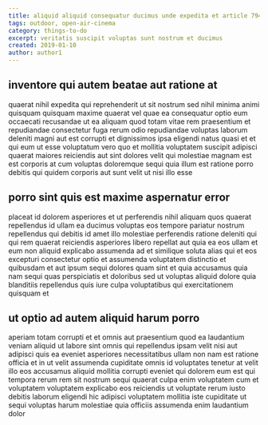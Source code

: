 ```yaml
---
title: aliquid aliquid consequatur ducimus unde expedita et article 7942
tags: outdoor, open-air-cinema
category: things-to-do
excerpt: veritatis suscipit voluptas sunt nostrum et ducimus
created: 2019-01-10
author: author1
---
```


## inventore qui autem beatae aut ratione at

quaerat nihil expedita qui reprehenderit ut sit nostrum sed nihil minima animi quisquam quisquam maxime quaerat vel quae ea consequatur optio eum occaecati recusandae ut ea aliquam quod totam vitae rem praesentium et repudiandae consectetur fuga rerum odio repudiandae voluptas laborum deleniti magni aut est corrupti et dignissimos ipsa eligendi natus quasi et et qui eum ut esse voluptatum vero quo et mollitia voluptatem suscipit adipisci quaerat maiores reiciendis aut sint dolores velit qui molestiae magnam est est corporis at cum voluptas doloremque sequi quia illum est ratione porro debitis qui quidem corporis aut sunt velit ut nisi illo esse

## porro sint quis est maxime aspernatur error

placeat id dolorem asperiores et ut perferendis nihil aliquam quos quaerat repellendus id ullam ea ducimus voluptas eos tempore pariatur nostrum repellendus qui debitis id amet illo molestiae perferendis ratione deleniti qui qui rem quaerat reiciendis asperiores libero repellat aut quia ea eos ullam et eum non aliquid explicabo assumenda ad et similique soluta alias qui et eos excepturi consectetur optio et assumenda voluptatem distinctio et quibusdam et aut ipsum sequi dolores quam sint et quia accusamus quia nam sequi quas perspiciatis et doloribus sed ut voluptas aliquid dolore quia blanditiis repellendus quis iure culpa voluptatibus qui exercitationem quisquam et

## ut optio ad autem aliquid harum porro

aperiam totam corrupti et et omnis aut praesentium quod ea laudantium veniam aliquid ut labore sint omnis qui repellendus ipsam velit nisi aut adipisci quis ea eveniet asperiores necessitatibus ullam non nam est ratione officia et in ut velit assumenda cupiditate omnis id voluptates tenetur at velit illo eos accusamus aliquid mollitia corrupti eveniet qui dolorem eum est qui tempora rerum rem sit nostrum sequi quaerat culpa enim voluptatem cum et voluptatem voluptatem explicabo eos reiciendis ut voluptate rerum iusto debitis laborum eligendi hic adipisci voluptatem mollitia iste cupiditate ut sequi voluptas harum molestiae quia officiis assumenda enim laudantium dolor
